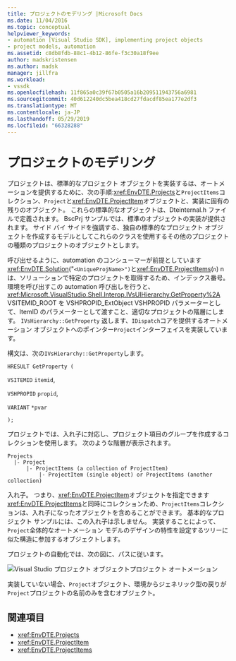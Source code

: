 ```yaml
---
title: プロジェクトのモデリング |Microsoft Docs
ms.date: 11/04/2016
ms.topic: conceptual
helpviewer_keywords:
- automation [Visual Studio SDK], implementing project objects
- project models, automation
ms.assetid: c8db8fdb-88c1-4b12-86fe-f3c30a18f9ee
author: madskristensen
ms.author: madsk
manager: jillfra
ms.workload:
- vssdk
ms.openlocfilehash: 11f865a0c39f67b0505a16b209511943756a6981
ms.sourcegitcommit: 40d612240dc5bea418cd27fdacdf85ea177e2df3
ms.translationtype: MT
ms.contentlocale: ja-JP
ms.lasthandoff: 05/29/2019
ms.locfileid: "66328288"
---
```

# <a name="project-modeling"></a>プロジェクトのモデリング
プロジェクトは、標準的なプロジェクト オブジェクトを実装するは、オートメーションを提供するために、次の手順:<xref:EnvDTE.Projects>と`ProjectItems`コレクション、`Project`と<xref:EnvDTE.ProjectItem>オブジェクトと、実装に固有の残りのオブジェクト。 これらの標準的なオブジェクトは、Dteinternal.h ファイルで定義されます。 BscPrj サンプルでは、標準のオブジェクトの実装が提供されます。 サイド バイ サイドを強調する、独自の標準的なプロジェクト オブジェクトを作成するモデルとしてこれらのクラスを使用するその他のプロジェクトの種類のプロジェクトのオブジェクトとします。

 呼び出せるように、automation のコンシューマーが前提としています<xref:EnvDTE.Solution>("`<UniqueProjName>")`と<xref:EnvDTE.ProjectItems>(`n`) n は、ソリューションで特定のプロジェクトを取得するため、インデックス番号。 環境を呼び出すこの automation 呼び出しを行うと、 <xref:Microsoft.VisualStudio.Shell.Interop.IVsUIHierarchy.GetProperty%2A> VSITEMID_ROOT を VSHPROPID_ExtObject VSHPROPID パラメーターとして、ItemID のパラメーターとして渡すこと、適切なプロジェクトの階層にします。 `IVsHierarchy::GetProperty` 返します、`IDispatch`コアを提供するオートメーション オブジェクトへのポインター`Project`インターフェイスを実装しています。

 構文は、次の`IVsHierarchy::GetProperty`します。

 `HRESULT GetProperty (`

 `VSITEMID` `itemid`,

 `VSHPROPID` `propid`,

 `VARIANT` `*pvar`

 `);`

 プロジェクトでは、入れ子に対応し、プロジェクト項目のグループを作成するコレクションを使用します。 次のような階層が表示されます。

```
Projects
  |- Project
      |- ProjectItems (a collection of ProjectItem)
          |- ProjectItem (single object) or ProjectItems (another collection)
```

 入れ子。 つまり、<xref:EnvDTE.ProjectItem>オブジェクトを指定できます<xref:EnvDTE.ProjectItems>と同時にコレクションため、`ProjectItems`コレクションは、入れ子になったオブジェクトを含めることができます。 基本的なプロジェクト サンプルには、この入れ子は示しません。 実装することによって、`Project`全体的なオートメーション モデルのデザインの特性を設定するツリーに似た構造に参加するオブジェクトします。

 プロジェクトの自動化では、次の図に、パスに従います。

 ![Visual Studio プロジェクト オブジェクト](../../extensibility/internals/media/projectobjects.gif "ProjectObjects")プロジェクト オートメーション

 実装していない場合、`Project`オブジェクト、環境からジェネリック型の戻りが`Project`プロジェクトの名前のみを含むオブジェクト。

## <a name="see-also"></a>関連項目
- <xref:EnvDTE.Projects>
- <xref:EnvDTE.ProjectItem>
- <xref:EnvDTE.ProjectItems>